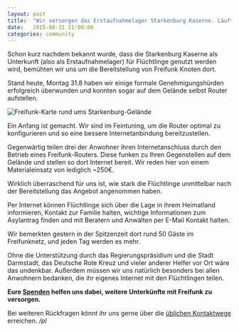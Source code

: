 ```yaml
---
layout: post
title:  "Wir versorgen das Erstaufnahmelager Starkenburg Kaserne. Läuft!"
date:   2015-08-31 21:00:00
categories: community
---
```


Schon kurz nachdem bekannt wurde, dass die Starkenburg Kaserne als
Unterkunft (also als Erstaufnahmelager) für Flüchtlinge genutzt werden
wird, bemühten wir uns um die Bereitstellung von Freifunk Knoten dort.

Stand heute, Montag 31.8 haben wir einige formale Genehmigungshürden
erfolgreich überwunden und konnten sogar auf dem Gelände selbst Router
aufstellen.

<!--*-->

![Freifunk-Karte rund ums Starkenburg-Gelände](../images/2015-08-31_starkenburg.png)


Ein Anfang ist gemacht. Wir sind im Feintuning, um die Router
optimal zu konfigurieren und so eine bessere Internetanbindung bereitzustellen.

Gegenwärtig teilen drei der Anwohner ihren Internetanschluss durch den Betrieb eines Freifunk-Routers. Diese funken zu Ihren Gegenstellen auf dem Gelände und stellen so dort Internet bereit. Wir reden hier von einem Materialeinsatz von lediglich ~250€.

Wirklich überraschend für uns ist, wie stark die Flüchtlinge unmittelbar
nach der Bereitstellung das Angebot angenommen haben.

Per Internet können Flüchtlinge sich über die Lage in ihrem Heimatland
informieren, Kontakt zur Familie halten, wichtige Informationen zum
Asylantrag finden und mit Beratern und Anwälten per E-Mail Kontakt
halten.

Wir bemerkten gestern in der Spitzenzeit dort rund 50 Gäste im
Freifunknetz, und jeden Tag werden es mehr.

Ohne die Unterstützung durch das Regierungspräsidium und die Stadt Darmstadt,
das Deutsche Rote Kreuz und vieler anderer Helfer vor Ort wäre das undenkbar.
Außerdem müssen wir uns natürlich besonders bei allen
Anwohnern bedanken, die ihr eigenes Internet mit den Flüchtlingen teilen.

**Eure [Spenden](/mitmachen/spenden) helfen uns dabei, weitere Unterkünfte mit Freifunk zu
versorgen.**

Bei weiteren Rückfragen könnt ihr uns gerne über die [üblichen Kontaktwege](/kontakt) erreichen. */pl*
